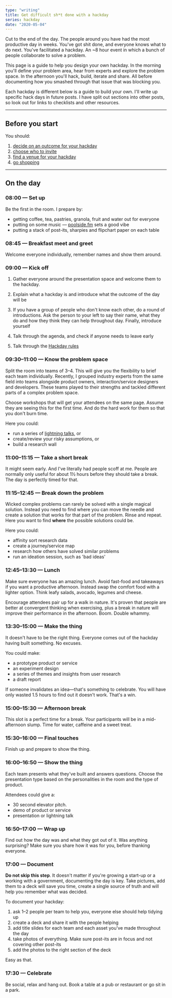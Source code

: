 ```yaml
---
type: "writing"
title: Get difficult sh*t done with a hackday
series: hackday
date: "2020-05-04"
---
```


<!-- This post is a part of a series that will go deep on [How to design, run and get buy-in for hackdays](). -->

Cut to the end of the day. The people around you have had the most productive day in weeks. You've got shit done, and everyone knows what to do next. You've facilitated a hackday. An ~8 hour event in which a bunch of people collaborate to solve a problem.

This page is a guide to help you design your own hackday. In the morning you'll define your problem area, hear from experts and explore the problem space. In the afternoon you'll hack, build, iterate and share. All before documenting how you smashed through that issue that was blocking you.

Each hackday is different below is a guide to build your own. I'll write up specific hack days in future posts. I have split out sections into other posts, so look out for links to checklists and other resources.

***

## Before you start

You should:

1. [decide on an outcome for your hackday](/writing/hackday-outcome)
1. [choose who to invite](/writing/hackday-people)
1. [find a venue for your hackday](/writing/hackday-location)
1. [go shopping](/writing/hackday-shopping-list)

***

## On the day

### 08:00 — Set up
Be the first in the room.  I prepare by:

- getting coffee, tea, pastries, granola, fruit and water out for everyone
- putting on some music — [poolside.fm](https://poolside.fm) sets a good vibe
- putting a stack of post-its, sharpies and flipchart paper on each table


### 08:45 — Breakfast meet and greet
Welcome everyone individually, remember names and show them around.


### 09:00 — Kick off
1. Gather everyone around the presentation space and welcome them to the hackday.

1. Explain what a hackday is and introduce what the outcome of the day will be

1. If you have a group of people who don't know each other, do a round of introductions. Ask the person to your left to say their name, what they do and how they think they can help throughout day. Finally, introduce yourself

1. Talk through the agenda, and check if anyone needs to leave early

1. Talk through the [Hackday rules](/writing/hackday-rules)


### 09:30–11:00 — Know the problem space
Split the room into teams of 3–4. This will give you the flexibility to brief each team individually. Recently, I grouped industry experts from the same field into teams alongside product owners, interaction/service designers and developers. These teams played to their strengths and tackled different parts of a complex problem space.

Choose workshops that will get your attendees on the same page. Assume they are seeing this for the first time. And do the hard work for them so that you don't burn time.

Here you could:
- run a series of [lightning talks](/writing/lightning-talks/), or
- create/review your risky assumptions, or
- build a research wall


### 11:00–11:15 — Take a short break
It might seem early. And I've literally had people scoff at me. People are normally only useful for about 1½ hours before they should take a break. The day is perfectly timed for that.

### 11:15–12:45 — Break down the problem
Wicked complex problems can rarely be solved with a single magical solution. Instead you need to find where you can move the needle and create a solution that works for that part of the problem. Rinse and repeat. Here you want to find **where** the possible solutions could be.

Here you could:
- affinity sort research data
- create a journey/service map
- research how others have solved similar problems
- run an ideation session, such as 'bad ideas'

### 12:45–13:30 — Lunch
Make sure everyone has an amazing lunch. Avoid fast-food and takeaways if you want a productive afternoon. Instead swap the comfort food with a lighter option. Think leafy salads, avocado, legumes and cheese.

Encourage attendees pair up for a walk in nature. It's proven that people are better at convergent thinking when exercising, plus a break in nature will improve their performance in the afternoon. Boom. Double whammy.

### 13:30–15:00 — Make the thing
It doesn't have to be the right thing. Everyone comes out of the hackday having built something. No excuses.

You could make:

- a prototype product or service
- an experiment design
- a series of themes and insights from user research
- a draft report  

If someone invalidates an idea—that's something to celebrate. You will have only wasted 1.5 hours to find out it doesn't work. That's a win.

### 15:00–15:30 — Afternoon break
This slot is a perfect time for a break. Your participants will be in a mid-afternoon slump. Time for water, caffeine and a sweet treat.

### 15:30–16:00 — Final touches
Finish up and prepare to show the thing.

### 16:00–16:50 — Show the thing
Each team presents what they've built and answers questions. Choose the presentation type based on the personalities in the room and the type of product.

Attendees could give a:
  - 30 second elevator pitch.
  - demo of product or service
  - presentation or lightning talk

### 16:50–17:00 — Wrap up
Find out how the day was and what they got out of it. Was anything surprising?
Make sure you share how it was for you, before thanking everyone.

### 17:00 — Document
**Do not skip this step**. It doesn't matter if you're growing a start-up or a working with a government, documenting the day is key. Take pictures, add them to a deck will save you time, create a single source of truth and will help you remember what was decided.

To document your hackday:

1. ask 1–2 people per team to help you, everyone else should help tidying up
1. create a deck and share it with the people helping
1. add title slides for each team and each asset you've made throughout the day
1. take photos of everything. Make sure post-its are in focus and not covering other post-its
1. add the photos to the right section of the deck

Easy as that.

### 17:30 — Celebrate
Be social, relax and hang out. Book a table at a pub or restaurant or go sit in a park.  
